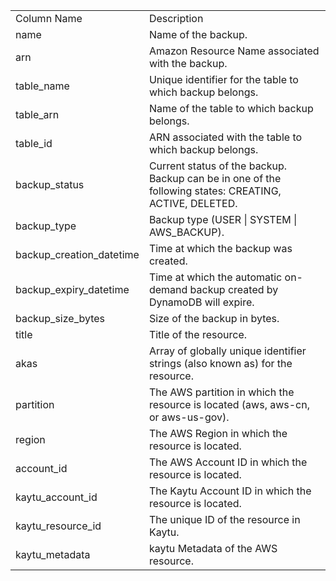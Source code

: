 <table>
	<tr><td>Column Name</td><td>Description</td></tr>
	<tr><td>name</td><td>Name of the backup.</td></tr>
	<tr><td>arn</td><td>Amazon Resource Name associated with the backup.</td></tr>
	<tr><td>table_name</td><td>Unique identifier for the table to which backup belongs.</td></tr>
	<tr><td>table_arn</td><td>Name of the table to which backup belongs.</td></tr>
	<tr><td>table_id</td><td>ARN associated with the table to which backup belongs.</td></tr>
	<tr><td>backup_status</td><td>Current status of the backup. Backup can be in one of the following states: CREATING, ACTIVE, DELETED.</td></tr>
	<tr><td>backup_type</td><td>Backup type (USER | SYSTEM | AWS_BACKUP).</td></tr>
	<tr><td>backup_creation_datetime</td><td>Time at which the backup was created.</td></tr>
	<tr><td>backup_expiry_datetime</td><td>Time at which the automatic on-demand backup created by DynamoDB will expire.</td></tr>
	<tr><td>backup_size_bytes</td><td>Size of the backup in bytes.</td></tr>
	<tr><td>title</td><td>Title of the resource.</td></tr>
	<tr><td>akas</td><td>Array of globally unique identifier strings (also known as) for the resource.</td></tr>
	<tr><td>partition</td><td>The AWS partition in which the resource is located (aws, aws-cn, or aws-us-gov).</td></tr>
	<tr><td>region</td><td>The AWS Region in which the resource is located.</td></tr>
	<tr><td>account_id</td><td>The AWS Account ID in which the resource is located.</td></tr>
	<tr><td>kaytu_account_id</td><td>The Kaytu Account ID in which the resource is located.</td></tr>
	<tr><td>kaytu_resource_id</td><td>The unique ID of the resource in Kaytu.</td></tr>
	<tr><td>kaytu_metadata</td><td>kaytu Metadata of the AWS resource.</td></tr>
</table>
